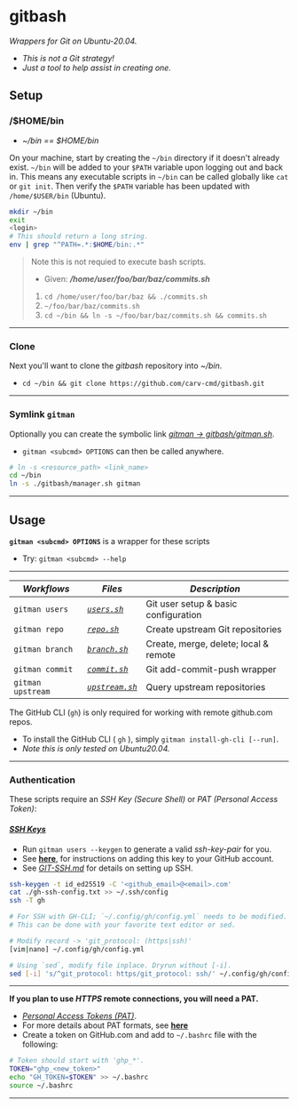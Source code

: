 # gitbash

*Wrappers for Git on Ubuntu-20.04.*
 * *This is not a Git strategy!* 
 * *Just a tool to help assist in creating one.*

## Setup

### /$HOME/bin
* *~/bin == $HOME/bin*

On your machine, start by creating the `~/bin` directory if it doesn't already exist. 
`~/bin` will be added to your `$PATH` variable upon logging out and back in.
This means any executable scripts in `~/bin` can be called globally like `cat` or `git init`.
Then verify the `$PATH` variable has been updated with `/home/$USER/bin` (Ubuntu).
 ```bash
 mkdir ~/bin
 exit
 <login>
 # This should return a long string.
 env | grep "^PATH=.*:$HOME/bin:.*"
 ```
> Note this is not requied to execute bash scripts.
> * Given: ***/home/user/foo/bar/baz/commits.sh***
>  1) `cd /home/user/foo/bar/baz && ./commits.sh` 
>  2) `~/foo/bar/baz/commits.sh`
>  3) `cd ~/bin && ln -s ~/foo/bar/baz/commits.sh && commits.sh`

---
### Clone
Next you'll want to clone the *gitbash* repository into *~/bin*.
* `cd ~/bin && git clone https://github.com/carv-cmd/gitbash.git`
---
### Symlink `gitman`
Optionally you can create the symbolic link [*gitman -> gitbash/gitman.sh*](gitman.sh). 
* `gitman <subcmd> OPTIONS` can then be called anywhere.
```bash
# ln -s <resource_path> <link_name>
cd ~/bin
ln -s ./gitbash/manager.sh gitman
```

---
## Usage

**`gitman <subcmd> OPTIONS`** is a wrapper for these scripts
* Try: `gitman <subcmd> --help`

---
| ***Workflows*** | *Files* | *Description* |
|---|---|---|
| `gitman users` | [*`users.sh`*](bin/users.sh) | Git user setup & basic configuration |
| `gitman repo` | [*`repo.sh`*](bin/repo.sh) | Create upstream Git repositories |
| `gitman branch` | [*`branch.sh`*](bin/branch.sh) | Create, merge, delete; local & remote |
| `gitman commit` | [*`commit.sh`*](bin/commit.sh) | Git add-commit-push wrapper |
| `gitman upstream` | [*`upstream.sh`*](bin/upstream.sh) | Query upstream repositories |

The GitHub CLI (`gh`) is only required for working with remote github.com repos.
* To install the GitHub CLI ( `gh` ), simply `gitman install-gh-cli [--run]`.
* *Note this is only tested on Ubuntu20.04.*

---
### Authentication
These scripts require an *SSH Key (Secure Shell)* or *PAT (Personal Access Token)*:

#### [*SSH Keys*](https://docs.github.com/en/authentication/connecting-to-github-with-ssh/about-ssh) 
 * Run `gitman users --keygen` to generate a valid *ssh-key-pair* for you. 
 * See [**here**](https://docs.github.com/en/authentication/connecting-to-github-with-ssh/about-ssh),
 for instructions on adding this key to your GitHub account. 
 * See [*GIT-SSH.md*](/GIT-SSH.md) for details on setting up SSH.

```bash
ssh-keygen -t id_ed25519 -C '<github_email>@<email>.com'
cat ./gh-ssh-config.txt >> ~/.ssh/config
ssh -T gh
```

```bash
# For SSH with GH-CLI; `~/.config/gh/config.yml` needs to be modified.
# This can be done with your favorite text editor or sed.

# Modify record -> 'git_protocol: (https|ssh)'
[vim|nano] ~/.config/gh/config.yml

# Using `sed`, modify file inplace. Dryrun without [-i].
sed [-i] 's/^git_protocol: https/git_protocol: ssh/' ~/.config/gh/config.yml
```

---
**If you plan to use *HTTPS* remote connections, you will need a PAT.**
* [*Personal Access Tokens (PAT)*](https://docs.github.com/en/authentication/keeping-your-account-and-data-secure/creating-a-personal-access-token).
* For more details about PAT formats, see 
[**here**](https://docs.github.com/en/authentication/keeping-your-account-and-data-secure/about-authentication-to-github#githubs-token-formats)
* Create a token on GitHub.com and add to `~/.bashrc` file with the following:
```bash
# Token should start with 'ghp_*'.
TOKEN="ghp_<new_token>"
echo "GH_TOKEN=$TOKEN" >> ~/.bashrc
source ~/.bashrc
```
---

 
